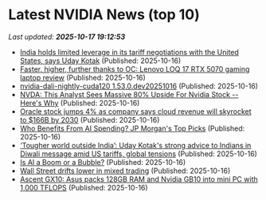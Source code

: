 # Latest NVIDIA News (top 10)
_Last updated: **2025-10-17 19:12:53**_

- [India holds limited leverage in its tariff negotiations with the United States, says Uday Kotak](https://economictimes.indiatimes.com/news/india/india-holds-limited-leverage-in-its-tariff-negotiations-with-the-united-states-says-uday-kotak/articleshow/124613793.cms) (Published: 2025-10-16)
- [Faster, higher, further thanks to OC: Lenovo LOQ 17 RTX 5070 gaming laptop review](https://www.notebookcheck.net/Faster-higher-further-thanks-to-OC-Lenovo-LOQ-17-RTX-5070-gaming-laptop-review.1139998.0.html) (Published: 2025-10-16)
- [nvidia-dali-nightly-cuda120 1.53.0.dev20251016](https://pypi.org/project/nvidia-dali-nightly-cuda120/1.53.0.dev20251016/) (Published: 2025-10-16)
- [NVDA: This Analyst Sees Massive 80% Upside For Nvidia Stock -- Here's Why](https://finance.yahoo.com/news/nvda-analyst-sees-massive-80-183637187.html) (Published: 2025-10-16)
- [Oracle stock jumps 4% as company says cloud revenue will skyrocket to $166B by 2030](https://finance.yahoo.com/news/oracle-stock-jumps-4-as-company-says-cloud-revenue-will-skyrocket-to-166b-by-2030-182501729.html) (Published: 2025-10-16)
- [Who Benefits From AI Spending? JP Morgan's Top Picks](https://biztoc.com/x/e82cebfaa8be332e) (Published: 2025-10-16)
- [‘Tougher world outside India’: Uday Kotak's strong advice to Indians in Diwali message amid US tariffs, global tensions](https://www.livemint.com/companies/people/tougher-world-outside-india-uday-kotaks-strong-advice-to-indians-in-diwali-message-amid-us-tariffs-global-tensions-11760633147668.html) (Published: 2025-10-16)
- [Is AI a Boom or a Bubble?](https://hbr.org/2025/10/is-ai-a-boom-or-a-bubble) (Published: 2025-10-16)
- [Wall Street drifts lower in mixed trading](https://www.whio.com/news/business/wall-street-falls/PM2A3XX3O4ZOJOVUOZW7J4SCJE/) (Published: 2025-10-16)
- [Ascent GX10: Asus packs 128GB RAM and Nvidia GB10 into mini PC with 1,000 TFLOPS](https://www.notebookcheck.net/Ascent-GX10-Asus-packs-128GB-RAM-and-Nvidia-GB10-into-mini-PC-with-1-000-TFLOPS.1140248.0.html) (Published: 2025-10-16)
